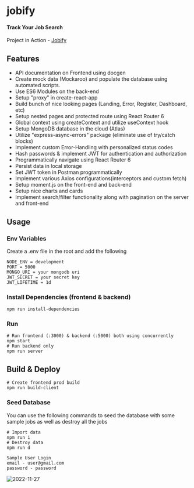 # jobify

#### Track Your Job Search

Project in Action - [Jobify](https://jobify-7qh9.onrender.com)

## Features

- API documentation on Frontend using docgen
- Create mock data (Mockaroo) and populate the database using automated scripts.
- Use ES6 Modules on the back-end
- Setup "proxy" in create-react-app
- Build bunch of nice looking pages (Landing, Error, Register, Dashboard, etc)
- Setup nested pages and protected route using React Router 6
- Global context using createContext and utilize useContext hook
- Setup MongoDB database in the cloud (Atlas)
- Utilize "express-async-errors" package (eliminate use of try/catch blocks)
- Implement custom Error-Handling with personalized status codes
- Hash passwords & implement JWT for authentication and authorization
- Programmatically navigate using React Router 6
- Persist data in local storage
- Set JWT token in Postman programmatically
- Implement various Axios configurations(interceptors and custom fetch)
- Setup moment.js on the front-end and back-end
- Setup nice charts and cards
- Implement search/filter functionality along with pagination on the server and front-end

## Usage

### Env Variables

Create a .env file in the root and add the following

```
NODE_ENV = development
PORT = 5000
MONGO_URI = your mongodb uri
JWT_SECRET = your secret key
JWT_LIFETIME = 1d
```

### Install Dependencies (frontend & backend)

```
npm run install-dependencies
```

### Run

```
# Run frontend (:3000) & backend (:5000) both using concurrently
npm start
# Run backend only
npm run server
```

## Build & Deploy

```
# Create frontend prod build
npm run build-client
```

### Seed Database

You can use the following commands to seed the database with some sample jobs as well as destroy all the jobs

```
# Import data
npm run i
# Destroy data
npm run d
```

```
Sample User Login
email - user@gmail.com
password - password
```
![2022-11-27](https://user-images.githubusercontent.com/88419331/204122130-153e0fdc-411d-413e-8900-4b0c805642f6.png)
